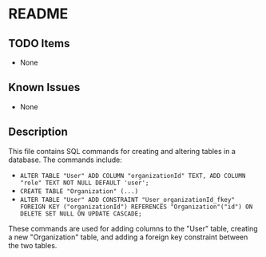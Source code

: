 # README

## TODO Items
- None

## Known Issues
- None

## Description
This file contains SQL commands for creating and altering tables in a database. The commands include:
- `ALTER TABLE "User" ADD COLUMN "organizationId" TEXT, ADD COLUMN "role" TEXT NOT NULL DEFAULT 'user';`
- `CREATE TABLE "Organization" (...)`
- `ALTER TABLE "User" ADD CONSTRAINT "User_organizationId_fkey" FOREIGN KEY ("organizationId") REFERENCES "Organization"("id") ON DELETE SET NULL ON UPDATE CASCADE;`

These commands are used for adding columns to the "User" table, creating a new "Organization" table, and adding a foreign key constraint between the two tables.